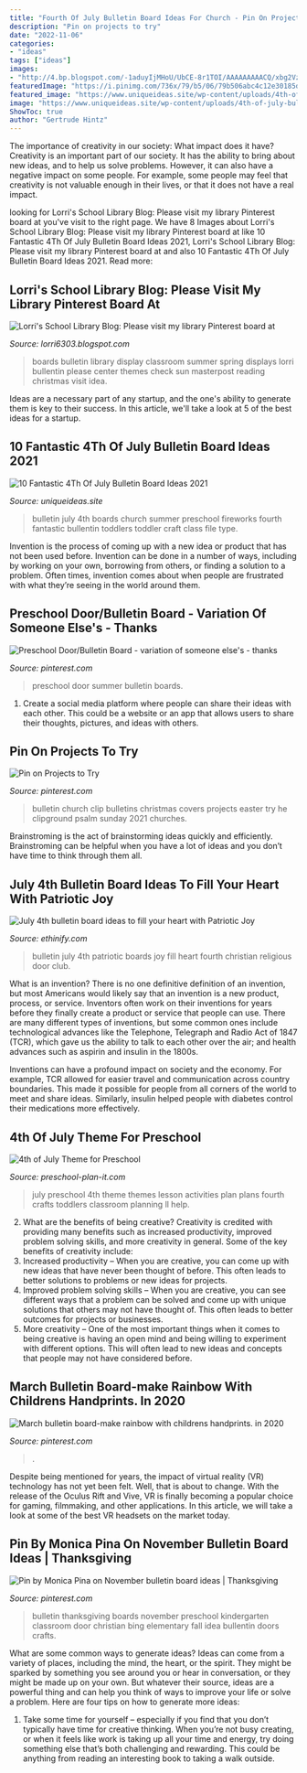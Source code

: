 ```yaml
---
title: "Fourth Of July Bulletin Board Ideas For Church - Pin On Projects To Try"
description: "Pin on projects to try"
date: "2022-11-06"
categories:
- "ideas"
tags: ["ideas"]
images:
- "http://4.bp.blogspot.com/-1aduyIjMHoU/UbCE-8r1TOI/AAAAAAAAACQ/xbg2VzyvGK4/s1600/AllPicutresFrom+Camera4-2013+001+(345).JPG"
featuredImage: "https://i.pinimg.com/736x/79/b5/06/79b506abc4c12e30185d9571ddc9e8a3.jpg"
featured_image: "https://www.uniqueideas.site/wp-content/uploads/4th-of-july-bulletin-board-church-bulletin-board-pinterest.jpg"
image: "https://www.uniqueideas.site/wp-content/uploads/4th-of-july-bulletin-board-church-bulletin-board-pinterest.jpg"
ShowToc: true
author: "Gertrude Hintz"
---
```



The importance of creativity in our society: What impact does it have?
Creativity is an important part of our society. It has the ability to bring about new ideas, and to help us solve problems. However, it can also have a negative impact on some people. For example, some people may feel that creativity is not valuable enough in their lives, or that it does not have a real impact.

	

		
looking for Lorri&#039;s School Library Blog: Please visit my library Pinterest board at you've visit to the right page. We have 8 Images about Lorri&#039;s School Library Blog: Please visit my library Pinterest board at like 10 Fantastic 4Th Of July Bulletin Board Ideas 2021, Lorri&#039;s School Library Blog: Please visit my library Pinterest board at and also 10 Fantastic 4Th Of July Bulletin Board Ideas 2021. Read more:
		
    
## Lorri&#039;s School Library Blog: Please Visit My Library Pinterest Board At

<img loading=lazy src="http://4.bp.blogspot.com/-1aduyIjMHoU/UbCE-8r1TOI/AAAAAAAAACQ/xbg2VzyvGK4/s1600/AllPicutresFrom+Camera4-2013+001+(345).JPG" onerror="this.onerror=null;this.src='https://tse1.mm.bing.net/th?id=OIP.3aQfN_S8JGNo2S5ssa7MbAHaJ4&amp;pid=15.1';" alt="Lorri&#039;s School Library Blog: Please visit my library Pinterest board at">

_Source: lorri6303.blogspot.com_

>boards bulletin library display classroom summer spring displays lorri bullentin please center themes check sun masterpost reading christmas visit idea. 

	

Ideas are a necessary part of any startup, and the one's ability to generate them is key to their success. In this article, we'll take a look at 5 of the best ideas for a startup.

    
## 10 Fantastic 4Th Of July Bulletin Board Ideas 2021

<img loading=lazy src="https://www.uniqueideas.site/wp-content/uploads/4th-of-july-bulletin-board-church-bulletin-board-pinterest.jpg" onerror="this.onerror=null;this.src='https://tse4.mm.bing.net/th?id=OIP.oeOD1X2y7jN8_pmJOOXe_gHaJ4&amp;pid=15.1';" alt="10 Fantastic 4Th Of July Bulletin Board Ideas 2021">

_Source: uniqueideas.site_

>bulletin july 4th boards church summer preschool fireworks fourth fantastic bullentin toddlers toddler craft class file type. 

	

Invention is the process of coming up with a new idea or product that has not been used before. Invention can be done in a number of ways, including by working on your own, borrowing from others, or finding a solution to a problem. Often times, invention comes about when people are frustrated with what they’re seeing in the world around them.

    
## Preschool Door/Bulletin Board - Variation Of Someone Else&#039;s - Thanks

<img loading=lazy src="https://i.pinimg.com/736x/00/c7/2c/00c72c64e8a1161d3e0c350b36c45af8--preschool-boards-preschool-ideas.jpg?b=t" onerror="this.onerror=null;this.src='https://tse4.mm.bing.net/th?id=OIP.2o3ZsjYNDJogmj2v7RElJAHaJ3&amp;pid=15.1';" alt="Preschool Door/Bulletin Board - variation of someone else&#039;s - thanks">

_Source: pinterest.com_

>preschool door summer bulletin boards. 

	

1. Create a social media platform where people can share their ideas with each other. This could be a website or an app that allows users to share their thoughts, pictures, and ideas with others. 

    
## Pin On Projects To Try

<img loading=lazy src="https://i.pinimg.com/736x/7a/4b/d3/7a4bd39cf1588a5585d96647db6cc9aa--cover-art-church-bulletins.jpg" onerror="this.onerror=null;this.src='https://tse3.mm.bing.net/th?id=OIP.UHX0OtKY7zFiYaDNzS5VYwHaHa&amp;pid=15.1';" alt="Pin on Projects to Try">

_Source: pinterest.com_

>bulletin church clip bulletins christmas covers projects easter try he clipground psalm sunday 2021 churches. 

	

Brainstroming is the act of brainstorming ideas quickly and efficiently. Brainstroming can be helpful when you have a lot of ideas and you don’t have time to think through them all.

    
## July 4th Bulletin Board Ideas To Fill Your Heart With Patriotic Joy

<img loading=lazy src="https://i.pinimg.com/originals/cf/6c/e1/cf6ce1a6fa25bcc7b4253fda3e608ee3.jpg" onerror="this.onerror=null;this.src='https://tse2.mm.bing.net/th?id=OIP.JyiOZTiERRyXTFasxg51SQHaJ4&amp;pid=15.1';" alt="July 4th bulletin board ideas to fill your heart with Patriotic Joy">

_Source: ethinify.com_

>bulletin july 4th patriotic boards joy fill heart fourth christian religious door club. 

	

What is an invention?
There is no one definitive definition of an invention, but most Americans would likely say that an invention is a new product, process, or service.  Inventors often work on their inventions for years before they finally create a product or service that people can use. 
There are many different types of inventions, but some common ones include technological advances like the Telephone, Telegraph and Radio Act of 1847 (TCR), which gave us the ability to talk to each other over the air; and health advances such as aspirin and insulin in the 1800s. 

Inventions can have a profound impact on society and the economy. For example, TCR allowed for easier travel and communication across country boundaries. This made it possible for people from all corners of the world to meet and share ideas. Similarly, insulin helped people with diabetes control their medications more effectively.

    
## 4th Of July Theme For Preschool

<img loading=lazy src="https://www.preschool-plan-it.com/images/475xNx4th-of-july-theme.png.pagespeed.ic.pqCinO272q.jpg" onerror="this.onerror=null;this.src='https://tse1.mm.bing.net/th?id=OIP.y_VUWLED683PV6yL5_B5JwHaLG&amp;pid=15.1';" alt="4th of July Theme for Preschool">

_Source: preschool-plan-it.com_

>july preschool 4th theme themes lesson activities plan plans fourth crafts toddlers classroom planning ll help. 

	

2. What are the benefits of being creative?
Creativity is credited with providing many benefits such as increased productivity, improved problem solving skills, and more creativity in general. Some of the key benefits of creativity include: 
1. Increased productivity – When you are creative, you can come up with new ideas that have never been thought of before. This often leads to better solutions to problems or new ideas for projects. 
2. Improved problem solving skills – When you are creative, you can see different ways that a problem can be solved and come up with unique solutions that others may not have thought of. This often leads to better outcomes for projects or businesses. 
3. More creativity – One of the most important things when it comes to being creative is having an open mind and being willing to experiment with different options. This will often lead to new ideas and concepts that people may not have considered before.

    
## March Bulletin Board-make Rainbow With Childrens Handprints. In 2020

<img loading=lazy src="https://i.pinimg.com/736x/79/b5/06/79b506abc4c12e30185d9571ddc9e8a3.jpg" onerror="this.onerror=null;this.src='https://tse2.mm.bing.net/th?id=OIP.TGQGdOs3-8yREHU42btpFwHaJ3&amp;pid=15.1';" alt="March bulletin board-make rainbow with childrens handprints. in 2020">

_Source: pinterest.com_

>. 

	

Despite being mentioned for years, the impact of virtual reality (VR) technology has not yet been felt. Well, that is about to change. With the release of the Oculus Rift and Vive, VR is finally becoming a popular choice for gaming, filmmaking, and other applications. In this article, we will take a look at some of the best VR headsets on the market today.

    
## Pin By Monica Pina On November Bulletin Board Ideas | Thanksgiving

<img loading=lazy src="https://i.pinimg.com/originals/9f/39/7f/9f397f00fb148f892a6c35b0457e11d9.jpg" onerror="this.onerror=null;this.src='https://tse1.mm.bing.net/th?id=OIP.yLulNlQhVgqtF8OsfqodRwHaFj&amp;pid=15.1';" alt="Pin by Monica Pina on November bulletin board ideas | Thanksgiving">

_Source: pinterest.com_

>bulletin thanksgiving boards november preschool kindergarten classroom door christian bing elementary fall idea bullentin doors crafts. 

	

What are some common ways to generate ideas?
Ideas can come from a variety of places, including the mind, the heart, or the spirit. They might be sparked by something you see around you or hear in conversation, or they might be made up on your own. But whatever their source, ideas are a powerful thing and can help you think of ways to improve your life or solve a problem. Here are four tips on how to generate more ideas: 
1. Take some time for yourself – especially if you find that you don’t typically have time for creative thinking. When you’re not busy creating, or when it feels like work is taking up all your time and energy, try doing something else that’s both challenging and rewarding. This could be anything from reading an interesting book to taking a walk outside. 

